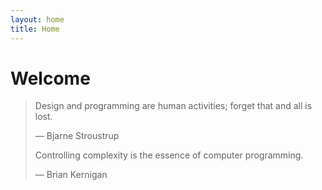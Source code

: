 ```yaml
---
layout: home
title: Home
---
```

# Welcome 
> Design and programming are human activities; forget that and all is lost.  
> <p class="right author">― Bjarne Stroustrup</p>  
> Controlling complexity is the essence of computer programming.  
> <p class="right author">― Brian Kernigan</p>  


